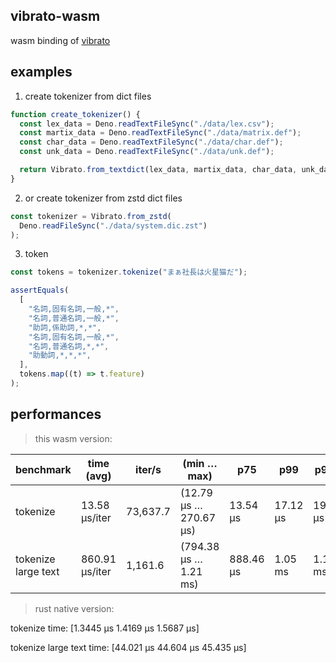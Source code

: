 ## vibrato-wasm

wasm binding of [vibrato](https://github.com/daac-tools/vibrato)

## examples

1. create tokenizer from dict files

```ts
function create_tokenizer() {
  const lex_data = Deno.readTextFileSync("./data/lex.csv");
  const martix_data = Deno.readTextFileSync("./data/matrix.def");
  const char_data = Deno.readTextFileSync("./data/char.def");
  const unk_data = Deno.readTextFileSync("./data/unk.def");

  return Vibrato.from_textdict(lex_data, martix_data, char_data, unk_data);
}
```

2. or create tokenizer from zstd dict files

```ts
const tokenizer = Vibrato.from_zstd(
  Deno.readFileSync("./data/system.dic.zst")
);
```

3. token

```ts
const tokens = tokenizer.tokenize("まぁ社長は火星猫だ");

assertEquals(
  [
    "名詞,固有名詞,一般,*",
    "名詞,普通名詞,一般,*",
    "助詞,係助詞,*,*",
    "名詞,固有名詞,一般,*",
    "名詞,普通名詞,*,*",
    "助動詞,*,*,*",
  ],
  tokens.map((t) => t.feature)
);
```

## performances

> this wasm version:

| benchmark           | time (avg)     | iter/s   | (min … max)             | p75       | p99      | p995     |
|---------------------|----------------|----------|-------------------------|-----------|----------|----------|
| tokenize            | 13.58 µs/iter  | 73,637.7 | (12.79 µs … 270.67 µs)  | 13.54 µs  | 17.12 µs | 19.75 µs |
| tokenize large text | 860.91 µs/iter | 1,161.6  | (794.38 µs … 1.21 ms)   | 888.46 µs | 1.05 ms  | 1.19 ms  |

> rust native version:

tokenize                time:   [1.3445 µs 1.4169 µs 1.5687 µs]

tokenize large text     time:   [44.021 µs 44.604 µs 45.435 µs]